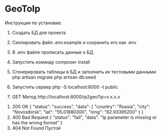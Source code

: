 GeoToIp
====================

Инструкция по установке:

1. Создать БД для проекта

2. Скопировать файл .env.example и сохранить его как .env

3. В .env файле прописать данные о БД

4. Запустить команду composer install

5. Сгенерировать таблицы в БД и заполнить их тестовыми данными
php artisan migrate
php artisan db:seed

6. Запустить сервер
php -S localhost:8000 -t public

7. GET Метод http://localhost:8000/ip2geo?ip=x.x.x.x
1) 200 OK
{
    "status": "success",
    "data": {
        "country": "Russia",
        "city": "Novosibirsk",
        "lat": "55.01880300",
        "long": "82.93395200"
    }
}
2) 400 Bad Request
{
    "status": "fail",
    "data": "Ip parameter is missing or has the wrong format"
}
3) 404 Not Found
Пустой 

